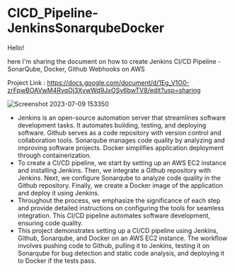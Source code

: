 # CICD_Pipeline-JenkinsSonarqubeDocker

Hello!

here I'm sharing the document on how to create Jenkins CI/CD Pipeline - SonarQube, Docker, Github Webhooks on AWS

Project Link : https://docs.google.com/document/d/1Eg_V1O0-zrFpwBOAVwM4RvqOj3XvwWd9JxOSy6bwTV8/edit?usp=sharing

![Screenshot 2023-07-09 153350](https://github.com/BHAVSARRAHUL02/CICD_Pipeline-JenkinsSonarqubeDocker/assets/75796904/d4b71093-3468-4b13-85ea-ec3294303c42)

- Jenkins is an open-source automation server that streamlines software development tasks. It automates building, testing, and deploying software. Github serves as a code repository with version control and collaboration tools. Sonarqube manages code quality by analyzing and improving software projects. Docker simplifies application deployment through containerization.
- To create a CI/CD pipeline, we start by setting up an AWS EC2 instance and installing Jenkins. Then, we integrate a Github repository with Jenkins. Next, we configure Sonarqube to analyze code quality in the Github repository. Finally, we create a Docker image of the application and deploy it using Jenkins.
- Throughout the process, we emphasize the significance of each step and provide detailed instructions on configuring the tools for seamless integration. This CI/CD pipeline automates software development, ensuring code quality.
- This project demonstrates setting up a CI/CD pipeline using Jenkins, Github, Sonarqube, and Docker on an AWS EC2 instance. The workflow involves pushing code to Github, pulling it to Jenkins, testing it on Sonarqube for bug detection and static code analysis, and deploying it to Docker if the tests pass.


